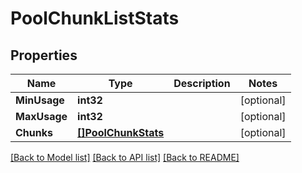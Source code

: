 # PoolChunkListStats

## Properties

Name | Type | Description | Notes
------------ | ------------- | ------------- | -------------
**MinUsage** | **int32** |  | [optional] 
**MaxUsage** | **int32** |  | [optional] 
**Chunks** | [**[]PoolChunkStats**](PoolChunkStats.md) |  | [optional] 

[[Back to Model list]](../README.md#documentation-for-models) [[Back to API list]](../README.md#documentation-for-api-endpoints) [[Back to README]](../README.md)


